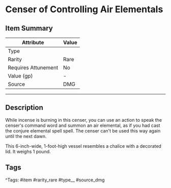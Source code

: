 # Censer of Controlling Air Elementals

## Item Summary

| Attribute            | Value                        |
|----------------------|------------------------------|
| Type                 |   |
| Rarity               | Rare             |
| Requires Attunement  | No                |
| Value (gp)           | -    |
| Source               | DMG |

---

## Description

While incense is burning in this censer, you can use an action to speak the censer's command word and summon an air elemental, as if you had cast the conjure elemental spell spell. The censer can't be used this way again until the next dawn.

This 6-inch-wide, 1-foot-high vessel resembles a chalice with a decorated lid. It weighs 1 pound.

## Tags

^Tags: #item #rarity_rare #type__ #source_dmg